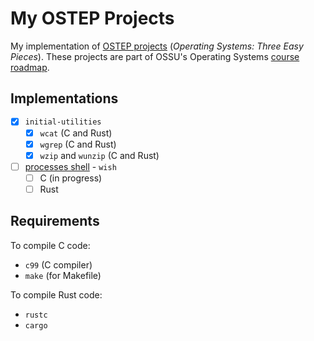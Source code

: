 # My OSTEP Projects

My implementation of [OSTEP projects](https://github.com/remzi-arpacidusseau/ostep-projects) (*Operating Systems: Three Easy Pieces*). These projects are part of OSSU's Operating Systems [course roadmap](https://github.com/ossu/computer-science/blob/master/coursepages/ostep/README.md).

## Implementations

* [X] `initial-utilities`
  * [X] `wcat` (C and Rust)
  * [X] `wgrep` (C and Rust)
  * [X] `wzip` and `wunzip` (C and Rust)

* [ ] [processes shell](./projects-in-c/) - `wish`
  * [ ] C (in progress)
  * [ ] Rust

## Requirements

To compile C code:

* `c99` (C compiler)
* `make` (for Makefile)

To compile Rust code:

* `rustc`
* `cargo`
